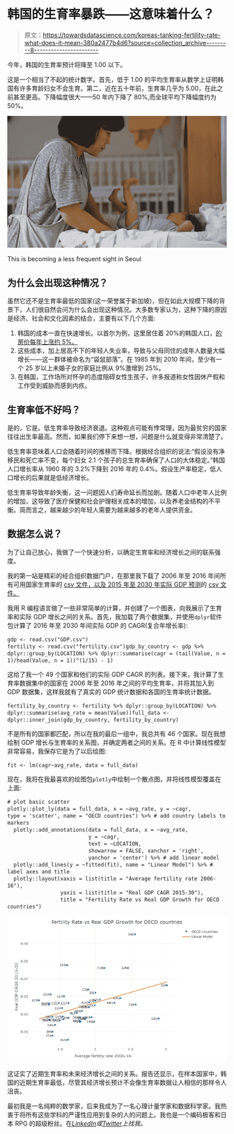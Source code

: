 # 韩国的生育率暴跌——这意味着什么？

> 原文：<https://towardsdatascience.com/koreas-tanking-fertility-rate-what-does-it-mean-380a2477b4d6?source=collection_archive---------8----------------------->

今年，韩国的生育率预计将降至 1.00 以下。

这是一个相当了不起的统计数字。首先，低于 1.00 的平均生育率从数学上证明韩国有许多育龄妇女不会生育。第二，近在五十年前，生育率几乎为 5.00，在此之前甚至更高。下降幅度很大——50 年内下降了 80%,而全球平均下降幅度约为 50%。

![](img/180b02218dce0690f8151a9054f13f5f.png)

This is becoming a less frequent sight in Seoul

## 为什么会出现这种情况？

虽然它还不是生育率最低的国家(这一荣誉属于新加坡)，但在如此大规模下降的背景下，人们很自然会问为什么会出现这种情况。大多数专家认为，这种下降的原因是经济、社会和文化因素的结合，主要有以下几个方面:

1.  韩国的成本一直在快速增长。以首尔为例，这里居住着 20%的韩国人口，[的房价每年上涨约 5%。](https://www.ft.com/content/5fb472d4-774e-11e7-90c0-90a9d1bc9691)
2.  这些成本，加上居高不下的年轻人失业率，导致与父母同住的成年人数量大幅增长——这一群体被命名为“袋鼠部落”。在 1985 年到 2010 年间，至少有一个 25 岁以上未婚子女的家庭比例从 9%激增到 25%。
3.  在韩国，工作场所对怀孕的态度阻碍女性生孩子，许多报道称女性因休产假和工作受到威胁而感到内疚。

## 生育率低不好吗？

是的，它是。低生育率导致经济衰退。这种观点可能有悖常理，因为最贫穷的国家往往出生率最高。然而，如果我们停下来想一想，问题是什么就变得非常清楚了。

低生育率意味着人口会随着时间的推移而下降。根据经合组织的说法:“假设没有净移民和死亡率不变，每个妇女 2.1 个孩子的总生育率确保了人口的大体稳定。”韩国人口增长率从 1960 年的 3.2%下降到 2016 年的 0.4%。假设生产率稳定，低人口增长的后果就是低经济增长。

低生育率导致年龄失衡，这一问题因人们寿命延长而加剧。随着人口中老年人比例的增加，这导致了医疗保健和社会护理相关成本的增加，以及养老金结构的不平衡。简而言之，越来越少的年轻人需要为越来越多的老年人提供资金。

## 数据怎么说？

为了让自己放心，我做了一个快速分析，以确定生育率和经济增长之间的联系强度。

我的第一站是精彩的经合组织数据门户，在那里我下载了 2006 年至 2016 年间所有可用国家生育率的 [csv 文件，以及 2015 年至 2030 年实际 GDP 预测](https://data.oecd.org/pop/fertility-rates.htm)的 [csv 文件。](https://data.oecd.org/gdp/real-gdp-long-term-forecast.htm)

我用 R 编程语言做了一些非常简单的计算，并创建了一个图表，向我展示了生育率和实际 GDP 增长之间的关系。首先，我加载了两个数据集，并使用`dplyr`软件包计算了 2016 年至 2030 年间实际 GDP 的 CAGR(复合年增长率):

```
gdp <- read.csv("GDP.csv")
fertility <- read.csv("fertility.csv")gdp_by_country <- gdp %>% dplyr::group_by(LOCATION) %>% dplyr::summarise(cagr = (tail(Value, n = 1)/head(Value, n = 1))^(1/15) - 1)
```

这给了我一个 49 个国家和他们的实际 GDP CAGR 的列表。接下来，我计算了生育率数据集中的国家在 2006 年至 2016 年之间的平均生育率，并将其加入到 GDP 数据集，这样我就有了真实的 GDP 统计数据和各国的生育率统计数据。

```
fertility_by_country <- fertility %>% dplyr::group_by(LOCATION) %>% dplyr::summarise(avg_rate = mean(Value))full_data <- dplyr::inner_join(gdp_by_country, fertility_by_country)
```

不是所有的国家都匹配，所以在我的最后一组中，我总共有 46 个国家。现在我想绘制 GDP 增长与生育率的关系图，并确定两者之间的关系。在 R 中计算线性模型非常容易，我保存它是为了以后绘图:

```
fit <- lm(cagr~avg_rate, data = full_data)
```

现在，我将在我最喜欢的绘图包`plotly`中绘制一个散点图，并将线性模型覆盖在上面:

```
# plot basic scatter
plotly::plot_ly(data = full_data, x = ~avg_rate, y = ~cagr, 
type = 'scatter', name = "OECD countries") %>% # add country labels to markers
  plotly::add_annotations(data = full_data, x = ~avg_rate, 
                          y = ~cagr,
                          text = ~LOCATION, 
                          showarrow = FALSE, xanchor = 'right',
                          yanchor = 'center') %>% # add linear model 
  plotly::add_lines(y = ~fitted(fit), name = "Linear Model") %>% # label axes and title
  plotly::layout(xaxis = list(title = "Average fertility rate 2006-16"),
                 yaxis = list(title = "Real GDP CAGR 2015-30"),
                 title = "Fertility Rate vs Real GDP Growth for OECD countries")
```

![](img/39ed6211c4e4dd6ba8293628908ba793.png)

这证实了近期生育率和未来经济增长之间的关系。报告还显示，在样本国家中，韩国的近期生育率最低，尽管其经济增长预计不会像生育率数据让人相信的那样令人沮丧。

最初我是一名纯粹的数学家，后来我成为了一名心理计量学家和数据科学家。我热衷于将所有这些学科的严谨性应用到复杂的人的问题上。我也是一个编码极客和日本 RPG 的超级粉丝。在[*LinkedIn*](https://www.linkedin.com/in/keith-mcnulty/)*或*[*Twitter*](https://twitter.com/dr_keithmcnulty)*上找我。*